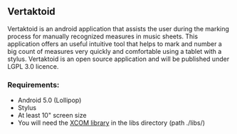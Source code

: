 <h2>Vertaktoid</h2>

Vertaktoid is an android application that assists the user during the marking process for manually recognized measures in music sheets.
This application offers an useful intuitive tool that helps to mark and number a big count of measures very quickly and comfortable using a tablet with a stylus.
Vertaktoid is an open source application and will be published under LGPL 3.0 licence. 

<h3>Requirements:</h3>
<ul>
	<li>Android 5.0 (Lollipop)</li>
	<li>Stylus</li>
	<li>At least 10" screen size</li>
	<li>You will need the <a href="http://www.cafeconleche.org/XOM/xom-1.2.10.jar">XCOM library</a> in the libs directory (path ./libs/)</li>
</ul>
